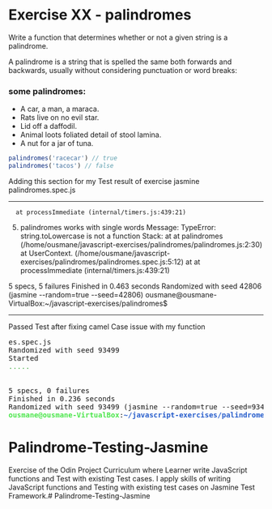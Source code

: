 # Exercise XX - palindromes

Write a function that determines whether or not a given string is a palindrome.

A palindrome is a string that is spelled the same both forwards and backwards, usually without considering punctuation or word breaks:

### some palindromes:
  - A car, a man, a maraca.
  - Rats live on no evil star.
  - Lid off a daffodil.
  - Animal loots foliated detail of stool lamina.
  - A nut for a jar of tuna.

```javascript
palindromes('racecar') // true
palindromes('tacos') // false
```

 Adding this section for my Test result of exercise
 jasmine palindromes.spec.js

***********************************************
      at processImmediate (internal/timers.js:439:21)

5) palindromes works with single words
  Message:
    TypeError: string.toLowercase is not a function
  Stack:
        at <Jasmine>
        at palindromes (/home/ousmane/javascript-exercises/palindromes/palindromes.js:2:30)
        at UserContext.<anonymous> (/home/ousmane/javascript-exercises/palindromes/palindromes.spec.js:5:12)
        at <Jasmine>
        at processImmediate (internal/timers.js:439:21)

5 specs, 5 failures
Finished in 0.463 seconds
Randomized with seed 42806 (jasmine --random=true --seed=42806)
ousmane@ousmane-VirtualBox:~/javascript-exercises/palindromes$ 

**************************************************************

Passed Test after fixing camel Case issue with my function

<pre>es.spec.js
Randomized with seed 93499
Started
<font color="#44AA44">.....</font>


5 specs, 0 failures
Finished in 0.236 seconds
Randomized with seed 93499 (jasmine --random=true --seed=93499)
<font color="#4CE64C"><b>ousmane@ousmane-VirtualBox</b></font>:<font color="#295FCC"><b>~/javascript-exercises/palindromes</b></font>$ 
</pre>
# Palindrome-Testing-Jasmine
Exercise of the Odin Project Curriculum where Learner write  JavaScript   functions and Test with existing Test cases. I apply skills of writing JavaScript functions and Testing with existing test cases on Jasmine Test Framework.# Palindrome-Testing-Jasmine
